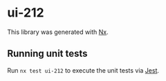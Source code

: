 # ui-212

This library was generated with [Nx](https://nx.dev).

## Running unit tests

Run `nx test ui-212` to execute the unit tests via [Jest](https://jestjs.io).
